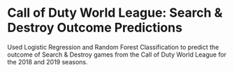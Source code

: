 # Call of Duty World League: Search & Destroy Outcome Predictions
Used Logistic Regression and Random Forest Classification to predict the outcome of Search &amp; Destroy games from the Call of Duty World League for the 2018 and 2019 seasons.
